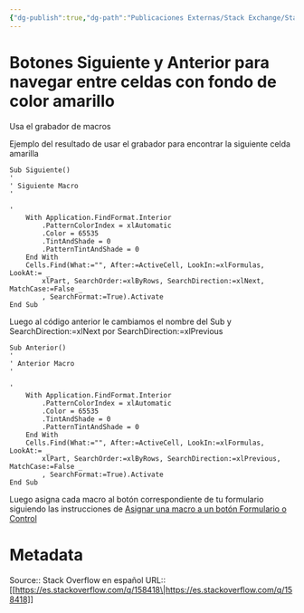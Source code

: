 ```yaml
---
{"dg-publish":true,"dg-path":"Publicaciones Externas/Stack Exchange/Stack Overflow en español/es.stackoverflow.com-158418.md","permalink":"/publicaciones-externas/stack-exchange/stack-overflow-en-espanol/es-stackoverflow-com-158418/","title":"Botones Siguiente y Anterior para navegar entre celdas con fondo de color amarillo","hide":true,"noteIcon":"\"0\"","created":"2024-04-03T12:49:10.506-06:00","updated":"2024-04-05T16:43:53.656-06:00"}
---
```


# Botones Siguiente y Anterior para navegar entre celdas con fondo de color amarillo

Usa el grabador de macros

Ejemplo del resultado de usar el grabador para encontrar la siguiente celda amarilla

    Sub Siguiente()
    '
    ' Siguiente Macro
    '
    
    '
        With Application.FindFormat.Interior
            .PatternColorIndex = xlAutomatic
            .Color = 65535
            .TintAndShade = 0
            .PatternTintAndShade = 0
        End With
        Cells.Find(What:="", After:=ActiveCell, LookIn:=xlFormulas, LookAt:= _
            xlPart, SearchOrder:=xlByRows, SearchDirection:=xlNext, MatchCase:=False _
            , SearchFormat:=True).Activate
    End Sub

Luego al código anterior le cambiamos el nombre del Sub y SearchDirection:=xlNext por SearchDirection:=xlPrevious

    Sub Anterior()
    '
    ' Anterior Macro
    '
    
    '
        With Application.FindFormat.Interior
            .PatternColorIndex = xlAutomatic
            .Color = 65535
            .TintAndShade = 0
            .PatternTintAndShade = 0
        End With
        Cells.Find(What:="", After:=ActiveCell, LookIn:=xlFormulas, LookAt:= _
            xlPart, SearchOrder:=xlByRows, SearchDirection:=xlPrevious, MatchCase:=False _
            , SearchFormat:=True).Activate
    End Sub

Luego asigna cada macro al botón correspondiente de tu formulario siguiendo las instrucciones de [Asignar una macro a un botón Formulario o Control](https://support.office.com/es-es/article/asignar-una-macro-a-un-bot%C3%B3n-formulario-o-control-d58edd7d-cb04-4964-bead-9c72c843a283?ui=es-ES&rs=es-ES&ad=ES)

# Metadata
Source:: Stack Overflow en español
URL:: [[https://es.stackoverflow.com/q/158418\|https://es.stackoverflow.com/q/158418]]

